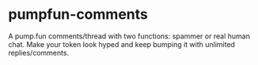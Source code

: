 # pumpfun-comments
A pump.fun comments/thread with two functions: spammer or real human chat. Make your token look hyped and keep bumping it with unlimited replies/comments.
